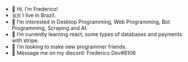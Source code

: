 - 👋 Hi, I’m Frederico!
- 🇧🇷 I live in Brazil.
- 👀 I’m interested in Desktop Programming, Web Programming, Bot Programming, Scraping and AI.
- 🌱 I’m currently learning react, some types of databases and payments with stripe.
- 🌴 I’m looking to make new programmer friends.
- 💬 Message me on my discord: Frederico Dev#8106
